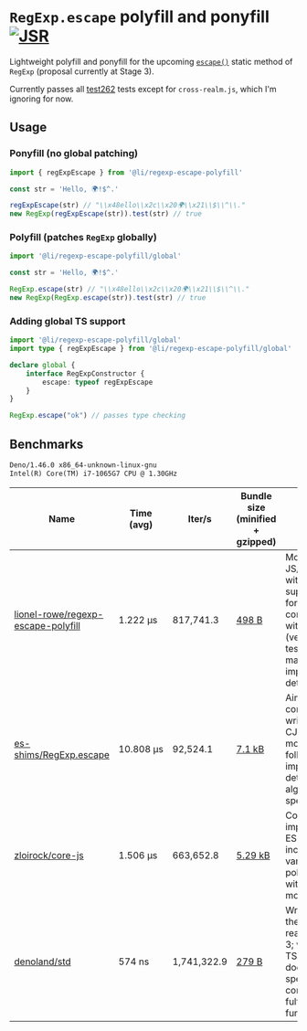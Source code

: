 # `RegExp.escape` polyfill and ponyfill [![JSR](https://jsr.io/badges/@li/regexp-escape-polyfill)](https://jsr.io/@li/regexp-escape-polyfill)

Lightweight polyfill and ponyfill for the upcoming [`escape()`](https://github.com/tc39/proposal-regex-escaping/) static method of `RegExp` (proposal currently at Stage 3).

Currently passes all [test262](https://github.com/tc39/test262/tree/main/test/built-ins/RegExp/escape) tests except for `cross-realm.js`, which I'm ignoring for now.

## Usage

### Ponyfill (no global patching)

```js
import { regExpEscape } from '@li/regexp-escape-polyfill'

const str = 'Hello, 🌍!$^.'

regExpEscape(str) // "\\x48ello\\x2c\\x20🌍\\x21\\$\\^\\."
new RegExp(regExpEscape(str)).test(str) // true
```

### Polyfill (patches `RegExp` globally)

```js
import '@li/regexp-escape-polyfill/global'

const str = 'Hello, 🌍!$^.'

RegExp.escape(str) // "\\x48ello\\x2c\\x20🌍\\x21\\$\\^\\."
new RegExp(RegExp.escape(str)).test(str) // true
```

### Adding global TS support
<!-- Must be patched in manually due to https://github.com/denoland/deno/issues/23427 -->

```ts
import '@li/regexp-escape-polyfill/global'
import type { regExpEscape } from '@li/regexp-escape-polyfill/global'

declare global {
	interface RegExpConstructor {
		escape: typeof regExpEscape
	}
}

RegExp.escape("ok") // passes type checking
```

## Benchmarks

<!-- <benchmarks> -->
```txt
Deno/1.46.0 x86_64-unknown-linux-gnu
Intel(R) Core(TM) i7-1065G7 CPU @ 1.30GHz
```

Name | Time (avg) | Iter/s | Bundle size (minified + gzipped) | Details
---|---|---|---|---
[lionel-rowe/regexp-escape-polyfill](https://github.com/lionel-rowe/regexp-escape-polyfill) | 1.222 µs | 817,741.3 | [498 B](https://bundlejs.com/?q=jsr%3A%40li%2Fregexp-escape-polyfill&treeshake=%5B*%5D) | Modern JS/ESM only, with TS support; aims for full compatibility with the spec (verified via test262) but may differ on implementation details.
[es-shims/RegExp.escape](https://github.com/es-shims/RegExp.escape) | 10.808 µs | 92,524.1 | [7.1 kB](https://bundlephobia.com/package/regexp.escape@2.0.1) | Aims for ES3 compliance; written with CJS modules; more closely follows the implementation details of the algorithm in the spec.
[zloirock/core-js](https://github.com/zloirock/core-js) | 1.506 µs | 663,652.8 | [5.29 kB](https://bundlejs.com/?q=core-js-pure%2Factual%2Fregexp%2Fescape&treeshake=%5B*%5D) | CoreJS implementation; ES5 (?) support including various other polyfills; written with CJS modules
[denoland/std](https://github.com/denoland/std) | 574 ns | 1,741,322.9 | [279 B](https://bundlejs.com/?q=jsr%3A%40std%2Fregexp%2Fescape&treeshake=%5B*%5D) | Written before the proposal reached Stage 3; written in TS/ESM; doesn't aim for spec compliance, but fulfills the same function.
<!-- </benchmarks> -->
